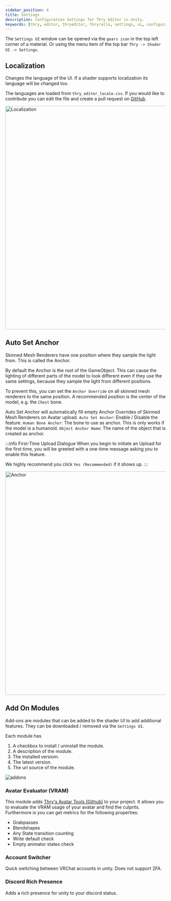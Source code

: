 ```yaml
---
sidebar_position: 4
title: Settings
description: Configuration Settings for Thry Editor in Unity.
keywords: [thry, editor, thryeditor, thryrallo, settings, ui, configuration, config, poiyomi, shader]
---
```


The `Settings UI` window can be opened via the `gears icon` in the top left corner of a material. Or using the menu item of the top bar `Thry -> Shader UI -> Settings`.

## Localization

Changes the language of the UI. If a shader supports localization its language will be changed too.

The languages are loaded from `thry_editor_locale.csv`. If you would like to contribute you can edit the file and create a pull request on [GitHub](https://github.com/Thryrallo/ThryEditor).

<a target="_blank" href="/img/thryeditor/localization.png">
<img src="/img/thryeditor/localization.png" alt="Localization" width="700px"/>
</a>

## Auto Set Anchor

Skinned Mesh Renderers have one position where they sample the light from. This is called the Anchor.

By default the Anchor is the root of the GameObject. This can cause the lighting of different parts of the model to look different even if they use the same settings, because they sample the light from different positions.

To prevent this, you can set the `Anchor Override` on all skinned mesh renderers to the same position. A recommended position is the center of the model, e.g. the `Chest` bone.

Auto Set Anchor will automatically fill empty Anchor Overrides of Skinned Mesh Renderers on Avatar upload.
`Auto Set Anchor`: Enable / Disable the feature.
`Human Bone Anchor`: The bone to use as anchor. This is only works if the model is a humanoid.
`Object Anchor Name`: The name of the object that is created as anchor.

:::info First-Time Upload Dialogue
When you begin to initiate an Upload for the first time, you will be greeted with a one-time message asking you to enable this feature.

We highly recommend you click `Yes (Recommended)` if it shows up.
:::

<a target="_blank" href="/img/thryeditor/anchor.png">
<img src="/img/thryeditor/anchor.png" alt="Anchor" width="700px"/>
</a>

## Add On Modules

Add-ons are modules that can be added to the shader UI to add additional features.
They can be downloaded / removed via the `Settings UI`.

Each module has
1. A checkbox to install / uninstall the module.
2. A description of the module.
3. The installed versiom.
4. The latest version.
5. The url source of the module.

![addons](/img/thryeditor/addons.png)

### Avatar Evaluator (VRAM)

This module adds [Thry's Avatar Tools (Github)](https://github.com/Thryrallo/VRCAvatarTools) to your project.
It allows you to evaluate the VRAM usage of your avatar and find the culprits.
Furthermore is you can get metrics for the following properties:
- Grabpasses
- Blendshapes
- Any State transition counting
- Write default check
- Empty animator states check

### Account Switcher

Quick switching between VRChat accounts in unity.
Does not support 2FA.

### Discord Rich Presence

Adds a rich presence for unity to your discord status.